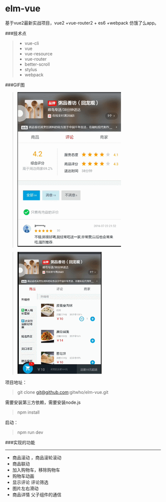 # elm-vue

基于vue2最新实战项目，vue2 +vue-router2 + es6 +webpack 仿饿了么app。

###技术点
> * vue-cli
> * vue
> * vue-resource
> * vue-router
> * better-scroll
> * stylus
> * webpack

###GIF图
>![elm1](https://github.com/gitwho/elm-vue/blob/master/gif/elm1.gif)

>![elm2](https://github.com/gitwho/elm-vue/blob/master/gif/elm2.gif)

项目地址：
> git clone git@github.com:gitwho/elm-vue.git

需要安装第三方依赖，需要安装node.js
> npm install

启动：
> npm run dev

###实现的功能
***
* 商品滚动 ，商品滚轮滚动
* 商品联动
* 加入购物车，移除购物车
* 购物车动画
* 显示评论 评论筛选
* 图片左右滑动
* 商品详情  父子组件的通信

